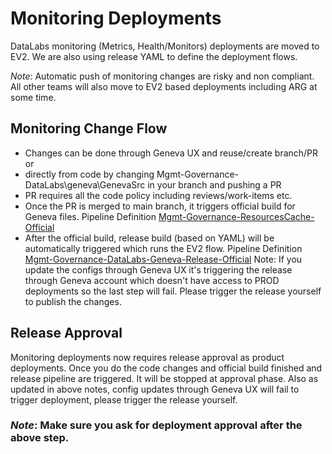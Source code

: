 # Monitoring Deployments

DataLabs monitoring (Metrics, Health/Monitors) deployments are moved to EV2.
We are also using release YAML to define the deployment flows.

*Note*: Automatic push of monitoring changes are risky and non compliant. All other teams will also move to EV2 based deployments including ARG at some time.


## Monitoring Change Flow
- Changes can be done through Geneva UX and reuse/create branch/PR or
- directly from code by changing Mgmt-Governance-DataLabs\geneva\GenevaSrc in your branch and pushing a PR
- PR requires all the code policy including reviews/work-items etc.
- Once the PR is merged to main branch, it triggers official build for Geneva files. Pipeline Definition [Mgmt-Governance-ResourcesCache-Official](https://msazure.visualstudio.com/One/_build?definitionId=351013)
- After the official build, release build (based on YAML) will be automatically triggered which runs the EV2 flow. Pipeline Definition [Mgmt-Governance-DataLabs-Geneva-Release-Official](https://msazure.visualstudio.com/One/_build?definitionId=353043)
Note: If you update the configs through Geneva UX it's triggering the release through Geneva account which doesn't have access to PROD deployments so the last step will fail. Please trigger the release yourself to publish the changes.

## Release Approval
Monitoring deployments now requires release approval as product deployments. 
Once you do the code changes and official build finished and release pipeline are triggered. It will be stopped at approval phase. 
Also as updated in above notes, config updates through Geneva UX will fail to trigger deployment, please trigger the release yourself. 
### *Note*: Make sure **you ask for deployment approval** after the above step.
